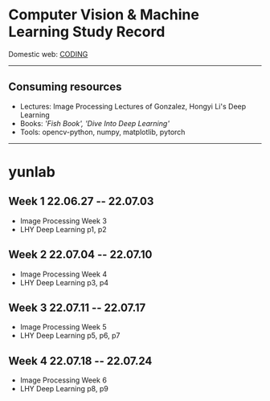 Computer Vision & Machine Learning Study Record
================================

Domestic web: [CODING](https://rfsmen.coding.net/p/cvnml "CODING: https://rfsmen.coding.net/p/cvnml")

-----------------------------------------------

Consuming resources
-----------------------------------------------

- Lectures: Image Processing Lectures of Gonzalez, Hongyi Li's Deep Learning
- Books: *'Fish Book', 'Dive Into Deep Learning'*
- Tools: opencv-python, numpy, matplotlib, pytorch
-----------------------------------------------

# yunlab
## Week 1 22.06.27 -- 22.07.03  
* Image Processing Week 3  
* LHY Deep Learning p1, p2  

## Week 2 22.07.04 -- 22.07.10  
* Image Processing Week 4  
* LHY Deep Learning p3, p4  

## Week 3 22.07.11 -- 22.07.17
* Image Processing Week 5
* LHY Deep Learning p5, p6, p7

## Week 4 22.07.18 -- 22.07.24
* Image Processing Week 6
* LHY Deep Learning p8, p9


